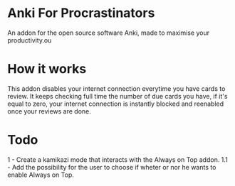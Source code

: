 # Anki For Procrastinators
An addon for the open source software Anki, made to maximise your productivity.ou 

# How it works
This addon disables your internet connection everytime you have cards to review. It keeps checking full time the number of due cards you have, if it's equal to zero, your internet connection is instantly blocked and reenabled once your reviews are done.

# Todo
1 - Create a kamikazi mode that interacts with the Always on Top addon.
  1.1 - Add the possibility for the user to choose if wheter or nor he wants to enable Always on Top.
